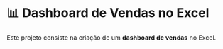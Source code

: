 # 📊 Dashboard de Vendas no Excel  

Este projeto consiste na criação de um **dashboard de vendas** no Excel. 
